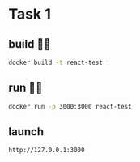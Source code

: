 # Task 1

## build 👷‍♂️

```bash
docker build -t react-test .
```

## run 🏃‍♂️

```bash
docker run -p 3000:3000 react-test
```

## launch

```url
http://127.0.0.1:3000
```
